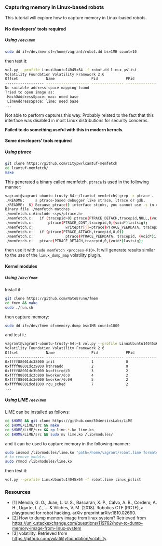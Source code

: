 ### Capturing memory in Linux-based robots

This tutorial will explore how to capture memory in Linux-based robots.

#### No developers' tools required
##### Using `/dev/mem`
```bash
sudo dd if=/dev/mem of=/home/vagrant/robot.dd bs=1MB count=10
```
then test it:
```bash
vol.py --profile LinuxUbuntu14045x64 -f robot.dd linux_pslist
Volatility Foundation Volatility Framework 2.6
Offset             Name                 Pid             PPid            Uid             Gid    DTB                Start Time
------------------ -------------------- --------------- --------------- --------------- ------ ------------------ ----------
No suitable address space mapping found
Tried to open image as:
 MachOAddressSpace: mac: need base
 LimeAddressSpace: lime: need base
...
```

Not able to perform captures this way. Probably related to the fact that this interface was disabled in most Linux distributions for security concerns.

**Failed to do something useful with this in modern kernels**.

#### Some developers' tools required
##### Using ptrace

```bash
git clone https://github.com/citypw/lcamtuf-memfetch
cd lcamtuf-memfetch/
make
```

This generated a binary called memfetch. `ptrace` is used in the following manner:
```bash
vagrant@vagrant-ubuntu-trusty-64:~/lcamtuf-memfetch$ grep -r ptrace .
./README:     a ptrace-based debugger like strace, ltrace or gdb.
./README:  6) Because ptrace() interface stinks, you cannot use -s in conjunction
Binary file ./memfetch matches
./memfetch.c:#include <sys/ptrace.h>
./memfetch.c:	if (tracepid>0) ptrace(PTRACE_DETACH,tracepid,NULL,(void*)lastsig); \
./memfetch.c:		ptrace(PTRACE_CONT,tracepid,0,(void*)lastsig);
./memfetch.c:				writeptr[j]=ptrace(PTRACE_PEEKDATA, tracepid, (void*)(offset+i*page_size+j*4), 0);
./memfetch.c:	if (ptrace(PTRACE_ATTACH,tracepid,0,0))
./memfetch.c:				ptrace(PTRACE_PEEKDATA, tracepid, (void*)i, 0);
./memfetch.c:	ptrace(PTRACE_DETACH,tracepid,0,(void*)lastsig);
```

then use it with `sudo memfetch <process-PID>`. It will generate results similar to the use of the `linux_dump_map` volatility plugin.


#### Kernel modules
##### Using `/dev/fmem`
Install it:
```bash
git clone https://github.com/NateBrune/fmem
cd fmem && make
sudo ./run.sh
```
then capture memory:
```bash
sudo dd if=/dev/fmem of=memory.dump bs=1MB count=1000
```
and test it:
```bash
vagrant@vagrant-ubuntu-trusty-64:~$ vol.py --profile LinuxUbuntu14045x64 -f memory.dump linux_pslist
Volatility Foundation Volatility Framework 2.6
Offset             Name                 Pid             PPid            Uid             Gid    DTB                Start Time
------------------ -------------------- --------------- --------------- --------------- ------ ------------------ ----------
0xffff88001dc38000 init                 1               0               0               0      0x000000001dfb4000 2018-11-04 10:12:09 UTC+0000
0xffff88001dc39800 kthreadd             2               0               0               0      ------------------ 2018-11-04 10:12:09 UTC+0000
0xffff88001dc3b000 ksoftirqd/0          3               2               0               0      ------------------ 2018-11-04 10:12:09 UTC+0000
0xffff88001dc3c800 kworker/0:0          4               2               0               0      ------------------ 2018-11-04 10:12:09 UTC+0000
0xffff88001dc3e000 kworker/0:0H         5               2               0               0      ------------------ 2018-11-04 10:12:09 UTC+0000
0xffff88001dcd1800 rcu_sched            7               2               0               0      ------------------ 2018-11-04 10:12:09 UTC+0000
...
```


##### Using LiME `/dev/mem`

LiME can be installed as follows:
```bash
cd $HOME && git clone https://github.com/504ensicsLabs/LiME
cd $HOME/LiME/src && make
cd $HOME/LiME/src && cp lime-*.ko lime.ko
cd $HOME/LiME/src && sudo mv lime.ko /lib/modules/
```
and it can be used to capture memory in the following manner:
```bash
sudo insmod /lib/modules/lime.ko "path=/home/vagrant/robot.lime format=lime"
# to remove module:
sudo rmmod /lib/modules/lime.ko
```
then test it:
```bash
vol.py --profile LinuxUbuntu14045x64 -f robot.lime linux_pslist
```


### Resources
- [1] Mendia, G. O., Juan, L. U. S., Bascaran, X. P., Calvo, A. B., Cordero, A. H., Ugarte, I. Z., ... & Vilches, V. M. (2018). Robotics CTF (RCTF), a playground for robot hacking. arXiv preprint arXiv:1810.02690.
- [2] How to dump memory image from linux system? Retrieved from https://unix.stackexchange.com/questions/119762/how-to-dump-memory-image-from-linux-system
- [3] volatility. Retrieved from https://github.com/volatilityfoundation/volatility.
